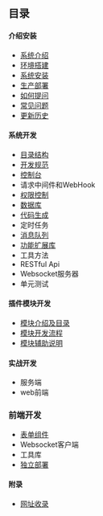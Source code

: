 ## 目录

#### 介绍安装

- [系统介绍](../../README.md)
- [环境搭建](start-environment.md)
- [系统安装](start-installation.md)
- [生产部署](start-deploy.md)
- [如何提问](start-questions.md)
- [常见问题](start-issue.md)
- [更新历史](start-update-log.md)


#### 系统开发

- [目录结构](sys-catalog.md)
- [开发规范](sys-exploit.md)
- [控制台](sys-console.md)
- 请求中间件和WebHook
- [权限控制](sys-auth.md)
- [数据库](sys-db.md)
- [代码生成](sys-code.md)
- 定时任务
- [消息队列](sys-queue.md)
- [功能扩展库](sys-library.md)
- 工具方法
- RESTful Api
- Websocket服务器
- 单元测试

#### 插件模块开发

- [模块介绍及目录](addon-introduce-catalog.md)
- [模块开发流程](addon-flow.md)
- [模块辅助说明](addon-helper.md)


#### 实战开发
- 服务端
- web前端


### 前端开发
- [表单组件](web-form.md)
- Websocket客户端
- 工具库
- [独立部署](web-deploy.md)

#### 附录
- [网址收录](append-website.md)